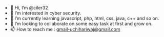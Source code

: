 - 👋 Hi, I’m @ciler32
- 👀 I’m interested in cyber security.
- 🌱 I’m currently learning javascript, php, html, css, java, c++ and so on.
- 💞️ I’m looking to collaborate on some easy task at first and grow on.
- 📫 How to reach me : gmail-uchihariwaj@gmail.com

<!---
ciler32/ciler32 is a ✨ special ✨ repository because its `README.md` (this file) appears on your GitHub profile.
You can click the Preview link to take a look at your changes.
--->
